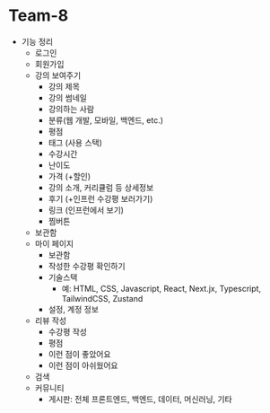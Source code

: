 # Team-8



- 기능 정리
    - 로그인
    - 회원가입
    - 강의 보여주기
        - 강의 제목
        - 강의 썸네일
        - 강의하는 사람
        - 분류(웹 개발, 모바일, 백엔드, etc.)
        - 평점
        - 태그 (사용 스택)
        - 수강시간
        - 난이도
        - 가격 (+할인)
        - 강의 소개, 커리큘럼 등 상세정보
        - 후기 (+인프런 수강평 보러가기)
        - 링크 (인프런에서 보기)
        - 찜버튼
    - 보관함
    - 마이 페이지
        - 보관함
        - 작성한 수강평 확인하기
        - 기술스택
            - 예: HTML, CSS, Javascript, React, Next.jx, Typescript, TailwindCSS, Zustand
        - 설정, 계정 정보
    - 리뷰 작성
        - 수강평 작성
        - 평점
        - 이런 점이 좋았어요
        - 이런 점이 아쉬웠어요
    - 검색
    - 커뮤니티
        - 게시판: 전체 프론트엔드, 백엔드, 데이터, 머신러닝, 기타